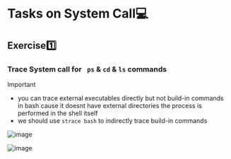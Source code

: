 # Tasks on System Call💻

## Exercise1️⃣
 ### Trace System call for ` ps` & `cd` & `ls` commands
>[!important]
>* you can trace external executables directly but not build-in commands in bash cause it doesnt have external directories the process is performed in the shell itself
>* we should use `strace bash` to indirectly trace build-in commands



![image](https://github.com/Reemaa828/Linux_11_5/assets/112731236/b4064191-efcd-455b-81da-4e97208e1fee)

![image](https://github.com/Reemaa828/Linux_11_5/assets/112731236/a24c2191-9c44-49c1-be2b-7b9451ca3966)







